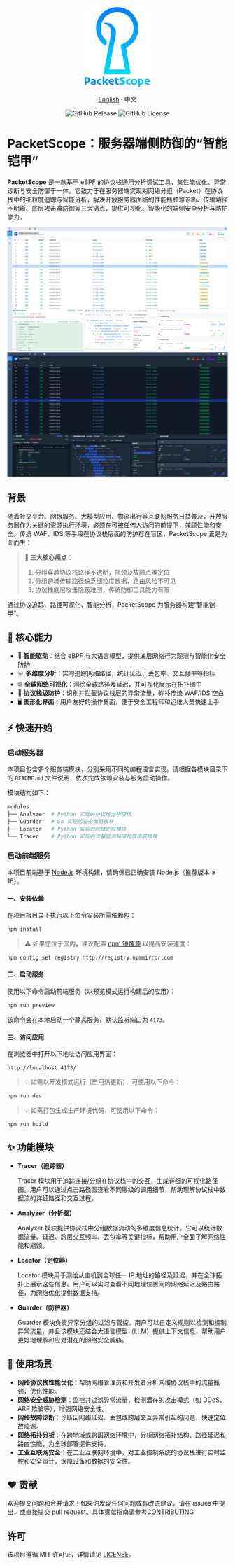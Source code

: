 <div align="center">
  <img src="./.github/resource/newlogo.png" alt="packetscope-logo" width="150">

</div>
<p align="center"><a href="./README.md">English</a> · 中文</p>

<div align="center">
  <img alt="GitHub Release" src="https://img.shields.io/github/v/release/Internet-Architecture-and-Security/PacketScope">
  <img alt="GitHub License" src="https://img.shields.io/github/license/Internet-Architecture-and-Security/PacketScope">
</div>

# PacketScope：服务器端侧防御的“智能铠甲”

**PacketScope** 是一款基于 eBPF 的协议栈通用分析调试工具，集性能优化、异常诊断与安全防御于一体。它致力于在服务器端实现对网络分组（Packet）在协议栈中的细粒度追踪与智能分析，解决开放服务器面临的性能瓶颈难诊断、传输路径不明晰、底层攻击难防御等三大痛点，提供可视化、智能化的端侧安全分析与防护能力。

![packetscope](./docs/demo.png)
![packetscope](./docs/demo_light.png)

## 背景

随着社交平台、网银服务、大模型应用、物流出行等互联网服务日益普及，开放服务器作为关键的资源执行环境，必须在可被任何人访问的前提下，兼顾性能和安全。传统 WAF、IDS 等手段在协议栈层面的防护存在盲区，PacketScope 正是为此而生：

> **🚨 三大核心痛点**：
>
> 1. 分组穿越协议栈路径不透明，瓶颈及故障点难定位
> 2. 分组跨域传输路径缺乏细粒度数据，路由风险不可见
> 3. 协议栈底层攻击隐蔽难测，传统防御工具能力有限

通过协议追踪、路径可视化、智能分析，PacketScope 为服务器构建“智能铠甲”。

## 🚀 核心能力

- 🧠 **智能驱动**：结合 eBPF 与大语言模型，提供底层网络行为观测与智能化安全防护
- 📊 **多维度分析**：实时追踪网络路径，统计延迟、丢包率、交互频率等指标
- 🌐 **全球网络可视化**：测绘全球路径及延迟，并可视化展示在拓扑图中
- 🔐 **协议栈级防护**：识别并拦截协议栈层的异常流量，弥补传统 WAF/IDS 空白
- 🖥️ **图形化界面**：用户友好的操作界面，便于安全工程师和运维人员快速上手

## ⚡ 快速开始

### 启动服务器

本项目包含多个服务端模块，分别采用不同的编程语言实现。请根据各模块目录下的 `README.md` 文件说明，依次完成依赖安装与服务启动操作。

模块结构如下：

```bash
modules
├── Analyzer  # Python 实现的协议栈分析模块
├── Guarder   # Go 实现的安全策略模块
├── Locator   # Python 实现的网络定位模块
└── Tracer    # Python 实现的流量监测和细粒度追踪模块
```

### 启动前端服务

本项目前端基于 [Node.js](https://nodejs.org/en) 环境构建，请确保已正确安装 Node.js（推荐版本 ≥ 16）。

#### 一、安装依赖

在项目根目录下执行以下命令安装所需依赖包：

```bash
npm install
```

> ⚠️ 如果您位于国内，建议配置 [npm 镜像源](http://registry.npmmirror.com) 以提高安装速度：

```bash
npm config set registry http://registry.npmmirror.com
```

#### 二、启动服务

使用以下命令启动前端服务（以预览模式运行构建后的应用）：

```bash
npm run preview
```

该命令会在本地启动一个静态服务，默认监听端口为 `4173`。

#### 三、访问应用

在浏览器中打开以下地址访问应用界面：

```
http://localhost:4173/
```

> 💡 如需以开发模式运行（启用热更新），可使用以下命令：

```bash
npm run dev
```

> 💡 如需打包生成生产环境代码，可使用以下命令：

```
npm run build
```

## ✨ 功能模块

- **Tracer（追踪器）**

  Tracer 模块用于追踪连接/分组在协议栈中的交互，生成详细的可视化路径图。用户可以通过点击路径图查看不同层级的调用细节，帮助理解协议栈中数据流的详细路径和交互过程。

- **Analyzer（分析器）**

  Analyzer 模块提供协议栈中分组数据流动的多维度信息统计。它可以统计数据流量、延迟、跨层交互频率、丢包率等关键指标，帮助用户全面了解网络性能和瓶颈。

- **Locator（定位器）**

  Locator 模块用于测绘从主机到全球任一 IP 地址的路径及延迟，并在全球拓扑上展示这些信息。用户可以实时查看不同地理位置间的网络延迟及路由路径，为网络优化提供数据支持。

- **Guarder（防护器）**

  Guarder 模块负责异常分组的过滤与管控。用户可以自定义规则以检测和控制异常流量，并且该模块还结合大语言模型（LLM）提供上下文信息，帮助用户更好地理解和应对潜在的网络安全威胁。

## 🧰 使用场景

- **网络协议栈性能优化**：帮助网络管理员和开发者分析网络协议栈中的流量瓶颈，优化性能。
- **网络安全威胁检测**：监控并过滤异常流量，检测潜在的攻击模式（如 DDoS、ARP 欺骗等），增强网络安全性。
- **网络故障诊断**：诊断因网络延迟、丢包或跨层交互异常引起的问题，快速定位故障源。
- **网络拓扑分析**：在跨地域或跨国网络环境中，分析网络拓扑结构、路径延迟和路由性能，为全球部署提供支持。
- **工业互联网安全**：在工业互联网环境中，对工业控制系统的协议栈进行实时监控和安全审计，保障设备和数据的安全性。

## ❤️ 贡献

欢迎提交问题和合并请求！如果你发现任何问题或有改进建议，请在 issues 中提出，或直接提交 pull request。具体贡献指南请参考[CONTRIBUTING](./CONTRIBUTING.md)

## 许可

该项目遵循 MIT 许可证，详情请见 [LICENSE](./LICENSE)。
